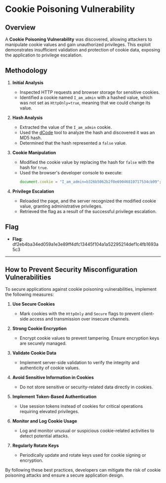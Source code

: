 # Cookie Poisoning Vulnerability

## Overview

A **Cookie Poisoning Vulnerability** was discovered, allowing attackers to manipulate cookie values and gain unauthorized privileges. This exploit demonstrates insufficient validation and protection of cookie data, exposing the application to privilege escalation.

## Methodology

1. **Initial Analysis**

   - Inspected HTTP requests and browser storage for sensitive cookies.
   - Identified a cookie named `I_am_admin` with a hashed value, which was not set as `HttpOnly=true`, meaning that we could change its value.

2. **Hash Analysis**

   - Extracted the value of the `I_am_admin` cookie.
   - Used the [dCode](https://www.dcode.fr/hash-md5) tool to analyze the hash and discovered it was an MD5 hash.
   - Determined that the hash represented a `false` value.

3. **Cookie Manipulation**

   - Modified the cookie value by replacing the hash for `false` with the hash for `true`.
   - Used the browser's developer console to execute:
     ```javascript
     document.cookie = "I_am_admin=b326b5062b2f0e69046810717534cb09";
     ```

4. **Privilege Escalation**
   - Reloaded the page, and the server recognized the modified cookie value, granting administrative privileges.
   - Retrieved the flag as a result of the successful privilege escalation.

## Flag

- **Flag**: df2eb4ba34ed059a1e3e89ff4dfc13445f104a1a52295214def1c4fb1693a5c3

---

## How to Prevent Security Misconfiguration Vulnerabilities

To secure applications against cookie poisoning vulnerabilities, implement the following measures:

1. **Use Secure Cookies**

   - Mark cookies with the `HttpOnly` and `Secure` flags to prevent client-side access and transmission over insecure channels.

2. **Strong Cookie Encryption**

   - Encrypt cookie values to prevent tampering. Ensure encryption keys are securely managed.

3. **Validate Cookie Data**

   - Implement server-side validation to verify the integrity and authenticity of cookie values.

4. **Avoid Sensitive Information in Cookies**

   - Do not store sensitive or security-related data directly in cookies.

5. **Implement Token-Based Authentication**

   - Use session tokens instead of cookies for critical operations requiring elevated privileges.

6. **Monitor and Log Cookie Usage**

   - Log and monitor unusual or suspicious cookie-related activities to detect potential attacks.

7. **Regularly Rotate Keys**
   - Periodically update and rotate keys used for cookie signing or encryption.

By following these best practices, developers can mitigate the risk of cookie poisoning attacks and ensure a secure application design.
